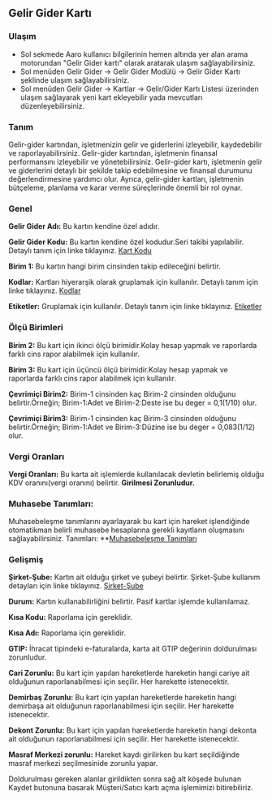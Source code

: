 
## Gelir Gider Kartı

### Ulaşım

- Sol sekmede Aaro kullanıcı bilgilerinin hemen altında yer alan arama motorundan "Gelir Gider kartı" olarak aratarak ulaşım sağlayabilirsiniz.
- Sol menüden Gelir Gider -> Gelir Gider Modülü -> Gelir Gider Kartı şeklinde ulaşım sağlayabilirsiniz. 
- Sol menüden Gelir Gider -> Kartlar -> Gelir/Gider Kartı Listesi üzerinden ulaşım sağlayarak yeni kart ekleyebilir yada mevcutları düzenleyebilirsiniz.

### Tanım

Gelir-gider kartından, işletmenizin gelir ve giderlerini izleyebilir, kaydedebilir ve raporlayabilirsiniz. 
Gelir-gider kartından, işletmenin finansal performansını izleyebilir ve yönetebilirsiniz. 
Gelir-gider kartı, işletmenin gelir ve giderlerini detaylı bir şekilde takip edebilmesine ve finansal durumunu değerlendirmesine yardımcı olur. 
Ayrıca, gelir-gider kartları, işletmenin bütçeleme, planlama ve karar verme süreçlerinde önemli bir rol oynar.

### Genel

**Gelir Gider Adı:** Bu kartın kendine özel adıdır.

**Gelir Gider Kodu:** Bu kartın kendine özel kodudur.Seri takibi yapılabilir. Detaylı tanım için linke tıklayınız. [Kart Kodu](../TemelOzellikler/KartKodu.md)

**Birim 1:** Bu kartın hangi birim cinsinden takip edileceğini belirtir.

**Kodlar:** Kartları hiyerarşik olarak gruplamak için kullanılır. Detaylı tanım için linke tıklayınız. [Kodlar](../TemelOzellikler/Kodlar.md)

**Etiketler:** Gruplamak için kullanılır. Detaylı tanım için linke tıklayınız. [Etiketler](../TemelOzellikler/Etiketler.md)


### Ölçü Birimleri

**Birim 2:** Bu kart için ikinci ölçü birimidir.Kolay hesap yapmak ve raporlarda farklı cins rapor alabilmek için kullanılır.

**Birim 3:** Bu kart için üçüncü ölçü birimidir.Kolay hesap yapmak ve raporlarda farklı cins rapor alabilmek için kullanılır.

**Çevrimiçi Birim2:** Birim-1 cinsinden kaç Birim-2 cinsinden olduğunu belirtir.Örneğin; Birim-1:Adet ve Birim-2:Deste ise bu deger = 0,1(1/10) olur.

**Çevrimiçi Birim3:** Birim-1 cinsinden kaç Birim-3 cinsinden olduğunu belirtir.Örneğin; Birim-1:Adet ve Birim-3:Düzine ise bu deger = 0,083(1/12) olur.


### Vergi Oranları

**Vergi Oranları:** Bu karta ait işlemlerde kullanılacak devletin belirlemiş olduğu KDV oranını(vergi oranını) belirtir. **Girilmesi Zorunludur.**

### Muhasebe Tanımları: 

Muhasebeleşme tanımlarını ayarlayarak bu kart için hareket işlendiğinde otomatikman belirli muhasebe hesaplarına gerekli kayıtların oluşmasını sağlayabilirsiniz.
Tanımları: **[Muhasebeleşme Tanımları](../TemelOzellikler/MuhasebelesmeTanimlari.md)


### Gelişmiş

**Şirket-Şube:** Kartın ait olduğu şirket ve şubeyi belirtir. Şirket-Şube kullanım detayları için linke tıklayınız. [Şirket-Şube](../TemelOzellikler/SirketSubeKart.md)

**Durum:** Kartın kullanabilirliğini belirtir. Pasif kartlar işlemde kullanılamaz.

**Kısa Kodu:** Raporlama için gereklidir. 

**Kısa Adı:** Raporlama için gereklidir. 

**GTIP:** İhracat tipindeki e-faturalarda, karta ait GTIP değerinin doldurulması zorunludur.

**Cari Zorunlu:** Bu kart için yapılan hareketlerde hareketin hangi cariye ait olduğunun raporlanabilmesi için seçilir. Her harekette istenecektir.

**Demirbaş Zorunlu:** Bu kart için yapılan hareketlerde hareketin hangi demirbaşa ait olduğunun raporlanabilmesi için seçilir. Her harekette istenecektir.

**Dekont Zorunlu:** Bu kart için yapılan hareketlerde hareketin hangi dekonta ait olduğunun raporlanabilmesi için seçilir. Her harekette istenecektir.

**Masraf Merkezi zorunlu:** Hareket kaydı girilirken bu kart seçildiğinde masraf merkezi seçilmesinide zorunlu yapar.


Doldurulması gereken alanlar girildikten sonra sağ alt köşede bulunan Kaydet butonuna basarak Müşteri/Satıcı kartı açma işlemimizi bitirebiliriz.
